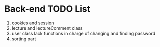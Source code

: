 #  Back-end TODO List
1. cookies and session 
2. lecture and lectureComment class
3. user class lack functions in charge of changing and finding password
4. sorting part


